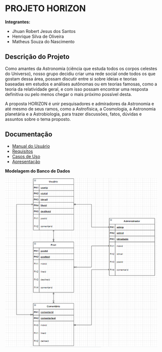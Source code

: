 # PROJETO HORIZON

**Integrantes:**
 - Jhuan Robert Jesus dos Santos
 - Henrique Silva de Oliveira
 - Matheus Souza do Nascimento

 ## Descrição do Projeto

  Como amantes da Astronomia (ciência que estuda todos os corpos celestes do Universo), nosso grupo decidiu criar uma rede social onde todos os que gostam dessa área, possam discutir entre si sobre ideias e teorias baseadas em estudos e análises autônomas ou em teorias famosas, como a teoria da relatividade geral, e com isso possam encontrar uma resposta definitiva ou pelo menos chegar o mais próximo possível desta.

A proposta HORIZON é unir pesquisadores e admiradores da Astronomia e até mesmo de seus ramos, como a Astrofísica, a Cosmologia, a Astronomia planetária e a Astrobiologia, para trazer discussões, fatos, dúvidas e assuntos sobre o tema proposto.

## Documentação

- [Manual do Usuário](manual.md)
- [Requisitos](requisitos.md)
- [Casos de Uso](casos-de-uso.md)
- [Apresentação](apresentacao.pdf)

**Modelagem do Banco de Dados**

![Diagrama de Banco de Dados](diagrama-de-banco-de-dados.png)
